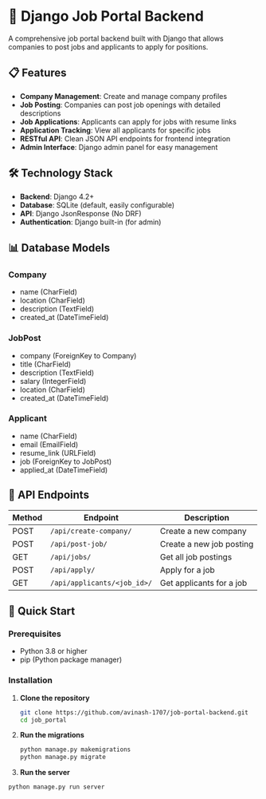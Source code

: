 # 🚀 Django Job Portal Backend

A comprehensive job portal backend built with Django that allows companies to post jobs and applicants to apply for positions.

## 📋 Features

- **Company Management**: Create and manage company profiles
- **Job Posting**: Companies can post job openings with detailed descriptions
- **Job Applications**: Applicants can apply for jobs with resume links
- **Application Tracking**: View all applicants for specific jobs
- **RESTful API**: Clean JSON API endpoints for frontend integration
- **Admin Interface**: Django admin panel for easy management

## 🛠️ Technology Stack

- **Backend**: Django 4.2+
- **Database**: SQLite (default, easily configurable)
- **API**: Django JsonResponse (No DRF)
- **Authentication**: Django built-in (for admin)

## 📊 Database Models

### Company

- name (CharField)
- location (CharField)
- description (TextField)
- created_at (DateTimeField)

### JobPost

- company (ForeignKey to Company)
- title (CharField)
- description (TextField)
- salary (IntegerField)
- location (CharField)
- created_at (DateTimeField)

### Applicant

- name (CharField)
- email (EmailField)
- resume_link (URLField)
- job (ForeignKey to JobPost)
- applied_at (DateTimeField)

## 🔗 API Endpoints

| Method | Endpoint                    | Description              |
| ------ | --------------------------- | ------------------------ |
| POST   | `/api/create-company/`      | Create a new company     |
| POST   | `/api/post-job/`            | Create a new job posting |
| GET    | `/api/jobs/`                | Get all job postings     |
| POST   | `/api/apply/`               | Apply for a job          |
| GET    | `/api/applicants/<job_id>/` | Get applicants for a job |

## 🚀 Quick Start

### Prerequisites

- Python 3.8 or higher
- pip (Python package manager)

### Installation

1. **Clone the repository**
   ```bash
   git clone https://github.com/avinash-1707/job-portal-backend.git
   cd job_portal
   ```
2. **Run the migrations**
    ```bash
   python manage.py makemigrations
   python manage.py migrate
    ```
3. **Run the server**
```bash
python manage.py run server
```
